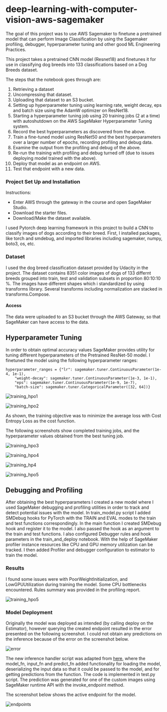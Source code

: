 # deep-learning-with-computer-vision-aws-sagemaker
The goal of this project was to use AWS Sagemaker to finetune a pretrained model that can perform Image Classification by using the Sagemaker profiling, debugger, hyperparameter tuning and other good ML Engineering Practices.

This project takes a pretrained CNN model (Resnet18) and finetunes it for use in classifying dog breeds into 133 classifications based on a Dog Breeds dataset.

The steps that the notebook goes through are:

1. Retrieving a dataset
1. Uncompressing that dataset.
1. Uploading that dataset to an S3 bucket.
1. Setting up hyperparameter tuning using learning rate, weight decay, eps and batch size using the AdamW optimizer on ResNet18.
1. Starting a hyperparameter tuning job using 20 training jobs (2 at a time) with autoshutdown on the AWS SageMaker Hyperparameter Tuning system.
1. Record the best hyperparameters as discovered from the above.
1. Train a fine-tuned model using ResNet50 and the best hyperparameters over a larger number of epochs, recording profiling and debug data.
1. Examine the output from the profiling and debug of the above.
1. Re-run the training with profiling and debug turned off (due to issues deploying model trained with the above).
1. Deploy that model as an endpoint on AWS.
1. Test that endpoint with a new data.

### Project Set Up and Installation
 Instructions:
 - Enter AWS through the gateway in the course and open SageMaker Studio.
 - Download the starter files.
 - Download/Make the dataset available.

I used Pytorch deep learning framework in this project to build a CNN to classify images of dogs according to their breed. First, I installed packages, like torch and smdebug, and imported libraries including sagemaker, numpy, boto3, os, etc.

### Dataset
I used the dog breed classification dataset provided by Udacity in the project. The dataset contains 8351 color images of dogs of 133 differnt breeds grouped into train, test and validation subsets in proportion 80:10:10 %. The images have different shapes which i standardized by using transforms library. Several transforms including normalization are stacked in transforms.Compose.

#### Access
The data were uploaded to an S3 bucket through the AWS Gateway, so that SageMaker can have access to the data. 

## Hyperparameter Tuning
In order to obtain optimal accuracy values SageMaker provides utility for tuning different hyperparameters of the Pretrained ResNet-50 model. I finetuned the model using the following hyperparameter ranges:
```
hyperparameter_ranges = {"lr": sagemaker.tuner.ContinuousParameter(1e-4, 1e-1),
    "weight-decay": sagemaker.tuner.ContinuousParameter(1e-3, 1e-1),
    "eps": sagemaker.tuner.ContinuousParameter(1e-9, 1e-7),
    "batch-size": sagemaker.tuner.CategoricalParameter([32, 64])}
```
![training_hpo1](https://github.com/Bash-mocart/deep-learning-with-computer-vision-aws-sagemaker/blob/main/hyperparameterranges.PNG)

![training_hpo2](https://github.com/Bash-mocart/deep-learning-with-computer-vision-aws-sagemaker/blob/main/variables.PNG)


As shown, the training objective was to minimize the average loss with Cost Entropy Loss as the cost function.


The following screenshots show completed training jobs, and the hyperparameter values obtained from the best tuning job.

![training_hpo3](https://github.com/Bash-mocart/deep-learning-with-computer-vision-aws-sagemaker/blob/main/besttrainingjob.PNG)


![training_hpo4](https://github.com/Bash-mocart/deep-learning-with-computer-vision-aws-sagemaker/blob/main/trainingjobs.PNG)


![training_hp4](https://github.com/Bash-mocart/deep-learning-with-computer-vision-aws-sagemaker/blob/main/ptrainingjobs.PNG)


![training_hpo5](https://github.com/Bash-mocart/deep-learning-with-computer-vision-aws-sagemaker/blob/main/besttrainingjobhp.PNG)



## Debugging and Profiling
After obtaining the best hyperparameters I created a new model where I used SageMaker debugging and profiling utilities in order to track and detect potential issues with the model. In train_model.py script  I added SMDebug hooks for PyTorch with the TRAIN and EVAL modes to the train and test functions correspondingly. In the main function I created SMDebug hook and register it to the model. I also passed the hook as an argument to the train and test functions.
I also configured Debugger rules and hook parameters in the train_and_deploy notebook. With the help of SageMaker profiler instance resources like CPU and GPU memory utilization can be tracked. I then added Profiler and debugger configuration to estimator to train the model.

### Results
I found some issues were with PoorWeightInitialization, and LowGPUUtilization during training the model. Some CPU bottlenecks encountered. Rules summary was provided in the profiling report. 

![training_hpo5](https://github.com/Bash-mocart/deep-learning-with-computer-vision-aws-sagemaker/blob/main/output.PNG)



### Model Deployment
Originally the model was deployed as intended (by calling deploy on the Estimator), however querying the created endpoint resulted in the error presented on the following screenshot. I could not obtain any predictions on the inference because of the error on the screenshot below. 

![error](https://user-images.githubusercontent.com/54789219/146488759-a9bd498b-9a97-40e4-9518-e6380af1be1f.JPG)


The new inference handler script was adapted from [here]( https://docs.aws.amazon.com/sagemaker/latest/dg/adapt-inference-container.html ), where the model_fn, input_fn and predict_fn added functionality for loading the model, deserializing the input data so that it could be passed to the model, and for getting predictions from the function. The code is implemented in test.py script.
The prediction was generated for one of the custom images using SageMaker runtime API with the invoke_endpoint method.

The screenshot below shows the active endpoint for the model.

![endpoints](https://github.com/Bash-mocart/deep-learning-with-computer-vision-aws-sagemaker/blob/main/endpoint.PNG)

